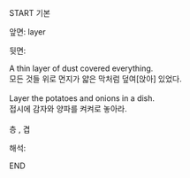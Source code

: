 START
기본

앞면:
layer


뒷면:
<div>A thin layer of dust covered everything. </div><div>모든 것들 위로 먼지가 얇은 막처럼 덮여[앉아] 있었다.</div><div><br></div><div><div>Layer the potatoes and onions in a dish. </div><div><div>접시에 감자와 양파를 켜켜로 놓아라.</div></div></div><div><br></div><div>층 , 겹</div>


해석:

END